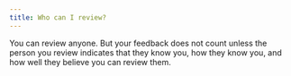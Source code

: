 ```yaml
---
title: Who can I review?
---
```


You can review anyone. But your feedback does not count unless the person you review indicates that they know you, how they know you, and how well they believe you can review them.